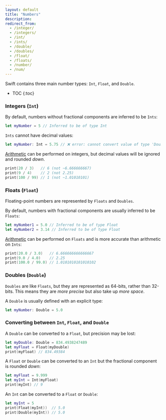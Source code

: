 ```yaml
---
layout: default
title: "Numbers"
description: 
redirect_from:
  - /integer/
  - /integers/
  - /int/
  - /ints/
  - /double/
  - /doubles/
  - /float/
  - /floats/
  - /number/
  - /num/
---
```


Swift contains three main number types: `Int`, `Float`, and `Double`.

* TOC
{:toc}

### Integers (`Int`)

By default, numbers without fractional components are inferred to be `Ints`:

```swift
let myNumber = 5 // Inferred to be of type Int
```

`Ints` cannot have decimal values:

```swift
let myNumber: Int = 5.75 // ❌ error: cannot convert value of type 'Double' to specified type 'Int'
```

[Arithmetic](/math) can be performed on integers, but decimal values will be ignored and rounded _down_.

```swift
print(20 / 3)   // 6 (not ~6.666666667)
print(9 / 4)    // 2 (not 2.25)
print(100 / 99) // 1 (not ~1.01010101)
```

### Floats (`Float`)

Floating-point numbers are represented by `Floats` and `Doubles`.

By default, numbers with fractional components are usually inferred to be `Floats`:

```swift
let myNumber1 = 5.0 // Inferred to be of type Float
let myNumber2 = 3.14 // Inferred to be of type Float
```

[Arithmetic](/math) can be performed on `Floats` and is more accurate than arithmetic on `Ints`:

```swift
print(20.0 / 3.0)   // 6.666666666666667
print(9.0 / 4.0)    // 2.25
print(100.0 / 99.0) // 1.0101010101010102
```

### Doubles (`Double`)

`Doubles` are like `Floats`, but they are represented as 64-bits, rather than 32-bits. This means they are _more precise_ but also take up _more space_.

A `Double` is usually defined with an explicit type:

```swift
let myNumber: Double = 5.0
```

### Converting between `Int`, `Float`, and `Double`

A `Double` can be converted to a `Float`, but precision may be lost:

```swift
let myDouble: Double = 834.4938247489
let myFloat = Float(myDouble)
print(myFloat) // 834.49384
```

A `Float` or `Double` can be converted to an `Int` but the fractional component is rounded _down_:

```swift
let myFloat = 9.999
let myInt = Int(myFloat)
print(myInt) // 9
```

An `Int` can be converted to a `Float` or `Double`:

```swift
let myInt = 5
print(Float(myInt))  // 5.0
print(Double(myInt)) // 5.0
```
